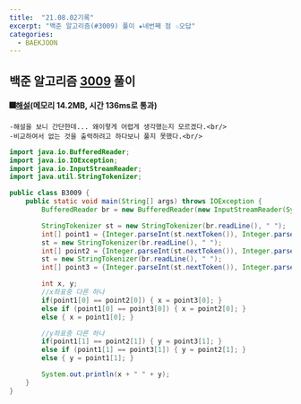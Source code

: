 ```yaml
---
title:  "21.08.02기록"
excerpt: "백준 알고리즘(#3009) 풀이 ★네번째 점 ☆오답"
categories:
  - BAEKJOON
---
```



## 백준 알고리즘 [3009](https://www.acmicpc.net/problem/3009) 풀이

#### 🎆[해설](https://st-lab.tistory.com/87)(메모리 14.2MB, 시간 136ms로 통과) <br/>
    -해설을 보니 간단한데... 왜이렇게 어렵게 생각했는지 모르겠다.<br/>
    -비교하여서 없는 것을 출력하려고 하다보니 풀지 못했다.<br/>

  ```java
  import java.io.BufferedReader;
  import java.io.IOException;
  import java.io.InputStreamReader;
  import java.util.StringTokenizer;

  public class B3009 {
      public static void main(String[] args) throws IOException {
          BufferedReader br = new BufferedReader(new InputStreamReader(System.in));

          StringTokenizer st = new StringTokenizer(br.readLine(), " ");
          int[] point1 = {Integer.parseInt(st.nextToken()), Integer.parseInt(st.nextToken())};
          st = new StringTokenizer(br.readLine(), " ");
          int[] point2 = {Integer.parseInt(st.nextToken()), Integer.parseInt(st.nextToken())};
          st = new StringTokenizer(br.readLine(), " ");
          int[] point3 = {Integer.parseInt(st.nextToken()), Integer.parseInt(st.nextToken())};

          int x, y;
          //x좌표중 다른 하나
          if(point1[0] == point2[0]) { x = point3[0]; }
          else if (point1[0] == point3[0]) { x = point2[0]; }
          else { x = point1[0]; }

          //y좌표중 다른 하나
          if(point1[1] == point2[1]) { y = point3[1]; }
          else if (point1[1] == point3[1]) { y = point2[1]; }
          else { y = point1[1]; }

          System.out.println(x + " " + y);
      }
  }
  ```
